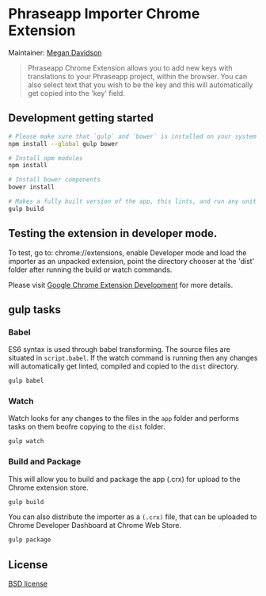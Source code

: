 # Phraseapp Importer Chrome Extension

Maintainer: [Megan Davidson](https://github.com/meganabigaildavidson)

> Phraseapp Chrome Extension allows you to add new keys with translations to your Phraseapp project, within the browser. You can also select text that you wish to be the key and this will automatically get copied into the 'key' field.
## Development getting started

```sh
# Please make sure that `gulp` and `bower` is installed on your system using this command:
npm install --global gulp bower

# Install npm modules
npm install

# Install bower components
bower install

# Makes a fully built version of the app, this lints, and run any unit tests on the code:
gulp build
```

## Testing the extension in developer mode.

To test, go to: chrome://extensions, enable Developer mode and load the importer as an unpacked extension,
point the directory chooser at the 'dist' folder after running the build or watch commands.

Please visit [Google Chrome Extension Development](http://developer.chrome.com/extensions/devguide.html) for more details.

## gulp tasks

### Babel

ES6 syntax is used through babel transforming. The source files are situated in `script.babel`. If the watch command is running then any changes will automatically get linted, compiled and copied to the `dist` directory.

```sh
gulp babel
```

### Watch

Watch looks for any changes to the files in the `app` folder and performs tasks on them beofre copying to the `dist` folder.
```bash
gulp watch
```

### Build and Package

This will allow you to build and package the app (.crx) for upload to the Chrome extension store.

```bash
gulp build
```

You can also distribute the importer as a `(.crx)` file, that can be uploaded to Chrome Developer Dashboard at Chrome Web Store.

```bash
gulp package
```

## License

[BSD license](http://opensource.org/licenses/bsd-license.php)
